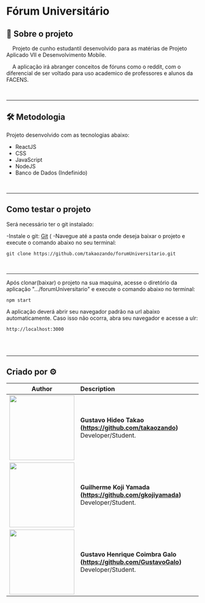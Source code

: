 # Fórum Universitário

## 📃 **Sobre o projeto**

&nbsp;&nbsp;&nbsp;&nbsp;Projeto de cunho estudantil desenvolvido para as matérias de Projeto Aplicado VII e Desenvolvimento Mobile. 
<br>

&nbsp;&nbsp;&nbsp;&nbsp;A aplicação irá abranger conceitos de fóruns como o reddit, com o diferencial de ser voltado para uso academico de professores e alunos da FACENS. <br>

<br>

---

## 🛠 **Metodologia**

Projeto desenvolvido com as tecnologias abaixo:

- ReactJS
- CSS
- JavaScript  
- NodeJS
- Banco de Dados (Indefinido)
 
<br>

---

## **Como testar o projeto** 

Será necessário ter o git instalado:

-Instale o git:
   [Git](https://git-scm.com/downloads)&nbsp;( 
-Navegue até a pasta onde deseja baixar o projeto e execute o comando abaixo no seu terminal:

`git clone https://github.com/takaozando/forumUniversitario.git`

<br>

---

Após clonar(baixar) o projeto na sua maquina, acesse o diretório da aplicação ".../forumUniversitario" e execute o comando abaixo no terminal:

```
npm start
```

A aplicação deverá abrir seu navegador padrão na url abaixo automaticamente. Caso isso não ocorra, abra seu navegador e acesse a ulr:
```
http://localhost:3000
```
<br>

<br>

---

## Criado por ⚙

| Author | Description |
| :---: | :--- |
<img src="https://avatars.githubusercontent.com/u/69652926?v=4" width="170"> | **Gustavo Hideo Takao (https://github.com/takaozando)**<br> Developer/Student.<br> ||
<img src="https://avatars.githubusercontent.com/u/70176420?v=4" width="170"> | **Guilherme Koji Yamada (https://github.com/gkojiyamada)**<br> Developer/Student.<br> ||
<img src="https://avatars.githubusercontent.com/u/42772936?v=4" width="170"> | **Gustavo Henrique Coimbra Galo (https://github.com/GustavoGalo)**<br> Developer/Student.
